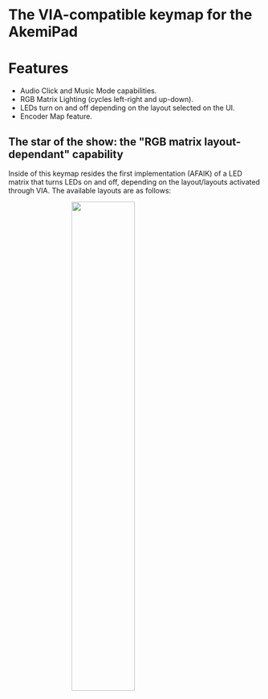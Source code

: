 # The VIA-compatible keymap for the AkemiPad

# Features
- Audio Click and Music Mode capabilities.
- RGB Matrix Lighting (cycles left-right and up-down).
- LEDs turn on and off depending on the layout selected on the UI.
- Encoder Map feature.

## The star of the show: the "RGB matrix layout-dependant" capability
Inside of this keymap resides the first implementation (AFAIK) of a LED matrix that turns
LEDs on and off, depending on the layout/layouts activated through VIA. The available
layouts are as follows:

<a href="http://www.keyboard-layout-editor.com/##@_name=Akemi%20Pad&author=ADPenrose%3B&@_x:1.25%3B&=F1&=F2&=F3&=F4%3B&@_y:0.25&x:1.25%3B&=Num%20Lock&=%2F%2F&=*&=-%3B&@_x:1.25%3B&=7%0AHome&=8%0A↑&=9%0APgUp&_c=%23ffa1e7&a:7&h:2%3B&=&_x:0.25%3B&=%3B&@_x:1.25&c=%23cccccc&a:4%3B&=4%0A←&=5&=6%0A→&_x:1.25&c=%23ffa1e7&a:7%3B&=%3B&@_x:1.25&c=%23cccccc&a:4%3B&=1%0AEnd&=2%0A↓&=3%0APgDn&_c=%2300d195&a:7&h:2%3B&=&_x:0.25%3B&=%3B&@_c=%23cccccc%3B&=Enc&_x:0.25&c=%23e88484&w:2%3B&=&_c=%23cccccc&a:4%3B&=.%0ADel&_x:1.25&c=%2300d195&a:7%3B&=%3B&@_y:0.25&x:1.25&c=%23e88484%3B&=&=" target="_blank">
  <img style="display:block;margin-left:auto;margin-right:auto;width:50%" src="https://i.imgur.com/C1qVDfL.png">
</a>
